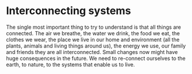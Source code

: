 # Interconnecting systems

The single most important thing to try to understand is that all things are connected. The air we breathe, the water we drink, the food we eat, the clothes we wear, the place we live in our home and environment (all the plants, animals and living things around us), the energy we use, our family and friends they are all interconnected. Small changes now might have huge consequences in the future. We need to re-connect ourselves to the earth, to nature, to the systems that enable us to live.
